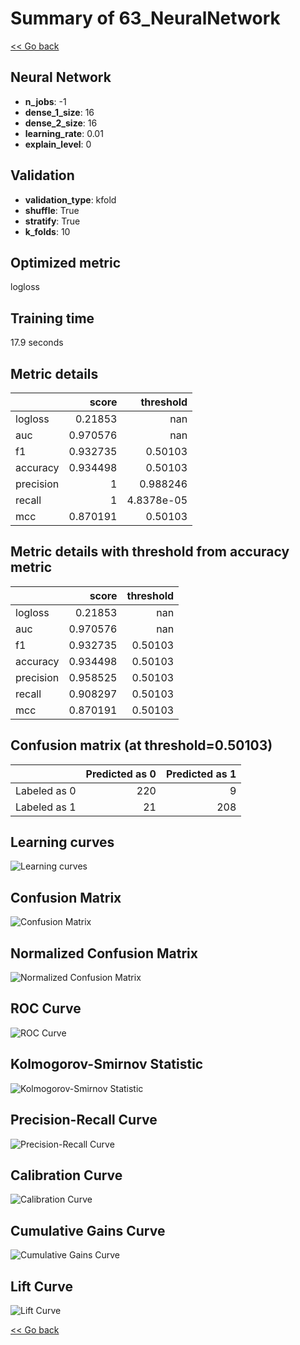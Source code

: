 # Summary of 63_NeuralNetwork

[<< Go back](../README.md)


## Neural Network
- **n_jobs**: -1
- **dense_1_size**: 16
- **dense_2_size**: 16
- **learning_rate**: 0.01
- **explain_level**: 0

## Validation
 - **validation_type**: kfold
 - **shuffle**: True
 - **stratify**: True
 - **k_folds**: 10

## Optimized metric
logloss

## Training time

17.9 seconds

## Metric details
|           |    score |    threshold |
|:----------|---------:|-------------:|
| logloss   | 0.21853  | nan          |
| auc       | 0.970576 | nan          |
| f1        | 0.932735 |   0.50103    |
| accuracy  | 0.934498 |   0.50103    |
| precision | 1        |   0.988246   |
| recall    | 1        |   4.8378e-05 |
| mcc       | 0.870191 |   0.50103    |


## Metric details with threshold from accuracy metric
|           |    score |   threshold |
|:----------|---------:|------------:|
| logloss   | 0.21853  |   nan       |
| auc       | 0.970576 |   nan       |
| f1        | 0.932735 |     0.50103 |
| accuracy  | 0.934498 |     0.50103 |
| precision | 0.958525 |     0.50103 |
| recall    | 0.908297 |     0.50103 |
| mcc       | 0.870191 |     0.50103 |


## Confusion matrix (at threshold=0.50103)
|              |   Predicted as 0 |   Predicted as 1 |
|:-------------|-----------------:|-----------------:|
| Labeled as 0 |              220 |                9 |
| Labeled as 1 |               21 |              208 |

## Learning curves
![Learning curves](learning_curves.png)
## Confusion Matrix

![Confusion Matrix](confusion_matrix.png)


## Normalized Confusion Matrix

![Normalized Confusion Matrix](confusion_matrix_normalized.png)


## ROC Curve

![ROC Curve](roc_curve.png)


## Kolmogorov-Smirnov Statistic

![Kolmogorov-Smirnov Statistic](ks_statistic.png)


## Precision-Recall Curve

![Precision-Recall Curve](precision_recall_curve.png)


## Calibration Curve

![Calibration Curve](calibration_curve_curve.png)


## Cumulative Gains Curve

![Cumulative Gains Curve](cumulative_gains_curve.png)


## Lift Curve

![Lift Curve](lift_curve.png)



[<< Go back](../README.md)
